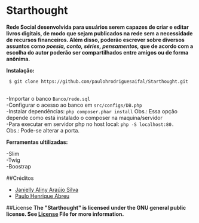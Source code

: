 # Starthought

<strong>
Rede Social desenvolvida para usuários serem capazes de criar e editar livros digitais, de modo que sejam publicados na rede sem a necessidade de recursos financeiros. Além disso, poderão escrever sobre diversos assuntos como <i> poesia, conto, séries, pensamentos, </i> que de acordo com a escolha do autor poderão ser compartilhados entre amigos ou de forma anônima.
</strong>



<p><b>Instalação:</b></p>

<pre>
<code> $ git clone https://github.com/paulohrodriguesaifal/Starthought.git 
</code>
</pre>
-Importar o banco
	<code>Banco/rede.sql</code></br>
-Configurar o acesso ao banco em 
	<code>src/configs/DB.php</code></br>
-Instalar dependências:
	<code>php composer.phar install</code> Obs.: Essa opção depende como está instalado o composer na maquina/servidor</br>
-Para executar em servidor php no host local: 
	<code>php -S localhost:80. </code> Obs.: Pode-se alterar a porta.</br>


<p><b>Ferramentas ultilizadas:</b></p>
-Slim<br> 
-Twig<br>
-Boostrap<br>

##Créditos
<ul>
  <li><a href="https://github.com/alinyaraujos"> Janielly Aliny Araújo Silva</a></li>
  
  <li><a href="https://github.com/paulohrodriguesaifal">Paulo Henrique Abreu</a></li>
</ul>

##License
<strong>The "Starthought" is licensed under the GNU general public license. See <a href="https://github.com/paulohrodriguesaifal/Starthought/blob/master/LICENSE">License</a> File for more information.</strong>